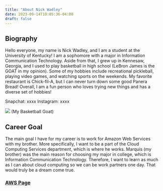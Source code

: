 ```yaml
---
title: "About Nick Wadley"
date: 2023-09-14T10:05:36-04:00
draft: false
---
```

## Biography
Hello everyone, my name is Nick Wadley, and I am a student at the University of Kentucky! I am a sophomore with a major in Information Communication Technology. Aside from that, I grew up in Kennesaw, Georgia, and I used to play basketball in high school (LeBron James is the GOAT in my opinion). Some of my hobbies include recreational pickleball, playing video games, and watching sports on the weekends. My favorite restaurant is Chick-fil-A, but I can never turn down some good Panera Bread! Overall, I am a fun person who loves trying new things and has a diverse set of hobbies!

Snapchat: xxxx
Instagram: xxxx

![](https://cdn.britannica.com/19/233519-050-F0604A51/LeBron-James-Los-Angeles-Lakers-Staples-Center-2019.jpg)
(My Basketball Goat)

## Career Goal
The main goal I have for my career is to work for Amazon Web Services with my brother. More specifically, I want to be a part of the Cloud Computing Services department, which is where he works. Marquis (my brother) was the main reason for choosing my major in college, which is Information Communication Technology. Therefore, I want to learn as much as I can about cloud computing so we can be work partners one day. That would truly be a dream come true.

### [AWS Page](https://aws.amazon.com/)


